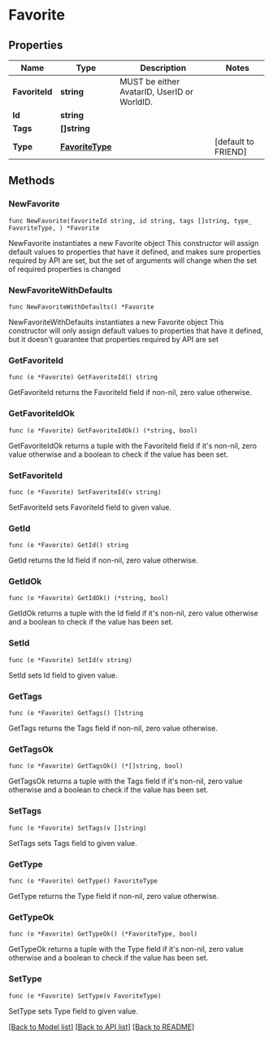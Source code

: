# Favorite

## Properties

Name | Type | Description | Notes
------------ | ------------- | ------------- | -------------
**FavoriteId** | **string** | MUST be either AvatarID, UserID or WorldID. | 
**Id** | **string** |  | 
**Tags** | **[]string** |   | 
**Type** | [**FavoriteType**](FavoriteType.md) |  | [default to FRIEND]

## Methods

### NewFavorite

`func NewFavorite(favoriteId string, id string, tags []string, type_ FavoriteType, ) *Favorite`

NewFavorite instantiates a new Favorite object
This constructor will assign default values to properties that have it defined,
and makes sure properties required by API are set, but the set of arguments
will change when the set of required properties is changed

### NewFavoriteWithDefaults

`func NewFavoriteWithDefaults() *Favorite`

NewFavoriteWithDefaults instantiates a new Favorite object
This constructor will only assign default values to properties that have it defined,
but it doesn't guarantee that properties required by API are set

### GetFavoriteId

`func (o *Favorite) GetFavoriteId() string`

GetFavoriteId returns the FavoriteId field if non-nil, zero value otherwise.

### GetFavoriteIdOk

`func (o *Favorite) GetFavoriteIdOk() (*string, bool)`

GetFavoriteIdOk returns a tuple with the FavoriteId field if it's non-nil, zero value otherwise
and a boolean to check if the value has been set.

### SetFavoriteId

`func (o *Favorite) SetFavoriteId(v string)`

SetFavoriteId sets FavoriteId field to given value.


### GetId

`func (o *Favorite) GetId() string`

GetId returns the Id field if non-nil, zero value otherwise.

### GetIdOk

`func (o *Favorite) GetIdOk() (*string, bool)`

GetIdOk returns a tuple with the Id field if it's non-nil, zero value otherwise
and a boolean to check if the value has been set.

### SetId

`func (o *Favorite) SetId(v string)`

SetId sets Id field to given value.


### GetTags

`func (o *Favorite) GetTags() []string`

GetTags returns the Tags field if non-nil, zero value otherwise.

### GetTagsOk

`func (o *Favorite) GetTagsOk() (*[]string, bool)`

GetTagsOk returns a tuple with the Tags field if it's non-nil, zero value otherwise
and a boolean to check if the value has been set.

### SetTags

`func (o *Favorite) SetTags(v []string)`

SetTags sets Tags field to given value.


### GetType

`func (o *Favorite) GetType() FavoriteType`

GetType returns the Type field if non-nil, zero value otherwise.

### GetTypeOk

`func (o *Favorite) GetTypeOk() (*FavoriteType, bool)`

GetTypeOk returns a tuple with the Type field if it's non-nil, zero value otherwise
and a boolean to check if the value has been set.

### SetType

`func (o *Favorite) SetType(v FavoriteType)`

SetType sets Type field to given value.



[[Back to Model list]](../README.md#documentation-for-models) [[Back to API list]](../README.md#documentation-for-api-endpoints) [[Back to README]](../README.md)


